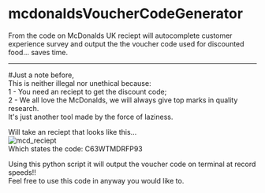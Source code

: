 # mcdonaldsVoucherCodeGenerator
 From the code on McDonalds UK reciept will autocomplete customer experience survey and output the the voucher code used for
 discounted food... saves time.
<hr>
#Just a note before, </br>
 This is neither illegal nor unethical because: </br>
 1 - You need an reciept to get the discount code; </br>
 2 - We all love the McDonalds, we will always give top marks in quality research. </br>
 It's just another tool made by the force of laziness. </br>


Will take an reciept that looks like this... </br>
<img src='https://media-cdn.tripadvisor.com/media/photo-s/17/49/00/b2/photo0jpg.jpg' alt= mcd_reciept> </br>
Which states the code: C63WTMDRFP93 </br>

Using this python script it will output the voucher code on terminal at record speeds!! </br>
Feel free to use this code in anyway you would like to. </br>
